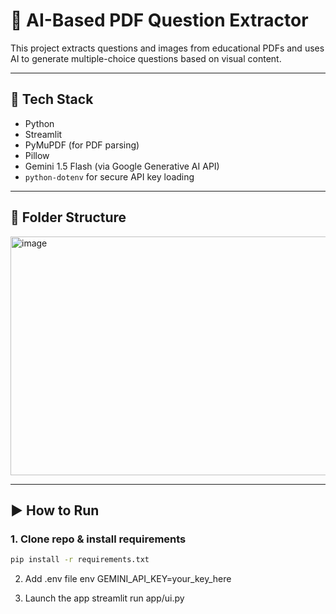 # 📄 AI-Based PDF Question Extractor

This project extracts questions and images from educational PDFs and uses AI to generate multiple-choice questions based on visual content.

---
## 🧰 Tech Stack

- Python
- Streamlit
- PyMuPDF (for PDF parsing)
- Pillow
- Gemini 1.5 Flash (via Google Generative AI API)
- `python-dotenv` for secure API key loading

---

## 📂 Folder Structure

<img width="553" height="382" alt="image" src="https://github.com/user-attachments/assets/de0bb0cc-fba7-4383-969b-6820923f1b99" />


---

## ▶️ How to Run

### 1. Clone repo & install requirements

```bash
pip install -r requirements.txt
```

2. Add .env file
env
GEMINI_API_KEY=your_key_here

3. Launch the app
streamlit run app/ui.py
